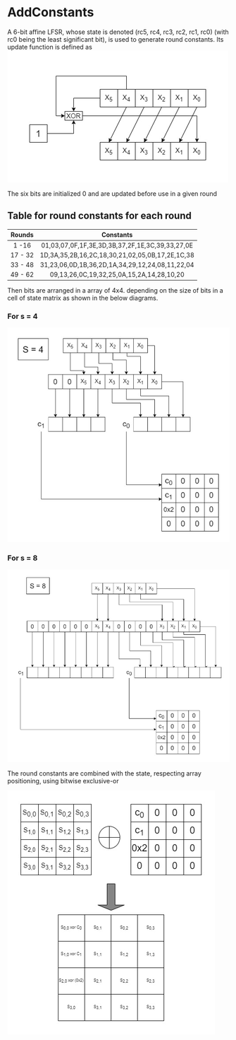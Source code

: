 # AddConstants
A 6-bit affine LFSR, whose state is denoted (rc5, rc4, rc3, rc2, rc1, rc0)
(with rc0 being the least significant bit), is used to generate round constants. Its update
function is defined as<br />
![update function of the LFSR used in generating round constant](../images/lfsrroundconstant.jpg)

The six bits are initialized 0 and are updated before use in a given round <br />
## Table for round constants for each round
| Rounds |Constants|
| :---:  |  :---:  |
| 1 -16 | 01,03,07,0F,1F,3E,3D,3B,37,2F,1E,3C,39,33,27,0E |
|17 - 32| 1D,3A,35,2B,16,2C,18,30,21,02,05,0B,17,2E,1C,38 |
|33 - 48| 31,23,06,0D,1B,36,2D,1A,34,29,12,24,08,11,22,04 |
|49 - 62|   09,13,26,0C,19,32,25,0A,15,2A,14,28,10,20     |


Then bits are arranged in a array of 4x4. depending on the size of bits in a cell of state matrix as shown in the below diagrams.
### For s = 4
![4x4 array from the affine 6 bits for S = 4](../images/arrayformationfor4.jpg)

### For s = 8
![4x4 array from the affine 6 bits for S = 8](../images/arrayformationfor8.jpg)


The round constants are combined with the state, respecting array positioning, using
bitwise exclusive-or

![XOR with round constant](../images/xorwithroundconstant.jpg)

